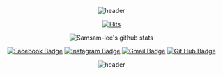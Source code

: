 

<!--
**Samsam-lee/Samsam-lee** is a ✨ _special_ ✨ repository because its `README.md` (this file) appears on your GitHub profile.

- 🔭 I’m currently working on ...
- 🌱 I’m currently learning ...
- 👯 I’m looking to collaborate on ...
- 🤔 I’m looking for help with ...
- 💬 Ask me about ...
- 📫 How to reach me: ...
- 😄 Pronouns: ...
- ⚡ Fun fact: ...
-->

<div align=center>

<!-- header -->
![header](https://capsule-render.vercel.app/api?type=waving&color=FFBF00&height=100&section=header&text=Lee%20SH&fontSize=60&animation=fadeIn&fontColor=585858)

<!-- 조회 수 -->
  [![Hits](https://hits.seeyoufarm.com/api/count/incr/badge.svg?url=https%3A%2F%2Fgithub.com%2FSamsam-lee%2Fhit-counter&count_bg=%233D6BC8&title_bg=%23555555&icon=&icon_color=%23E7E7E7&title=Hits&edge_flat=false)](https://hits.seeyoufarm.com)

<!-- 깃허브 스탯 -->
![Samsam-lee's github stats](https://github-readme-stats.vercel.app/api?username=Samsam-lee&show_icons=true)

<!-- -->
<!--[![solved.ac tier](http://mazassumnida.wtf/api/generate_badge?boj=Samsam-lee)](https://solved.ac/Samsam-lee)-->

<!-- 뱃지 -->
[![Facebook Badge](https://img.shields.io/badge/-Facebook-1877f2?style=flat-square&logo=facebook&logoColor=white&link=https://www.facebook.com/devLSH)](https://www.facebook.com/devLSH)
[![Instagram Badge](https://img.shields.io/badge/-Instagram-dd2a7b?style=flat-square&logo=instagram&logoColor=white&link=https://www.instagram.com/lsh_s2/)](https://www.instagram.com/lsh_s2)
[![Gmail Badge](https://img.shields.io/badge/-Gmail-d14836?style=flat-square&logo=Gmail&logoColor=white&link=mailto:seunghyeong27@gmail.com)](mailto:seunghyeong27@gmail.com)
[![Git Hub Badge](http://img.shields.io/badge/-Git%20Hub-black?style=flat-square&logo=github&link=https://github.com/Samsam-lee/)](https://github.com/Samsam-lee/)

<!-- footer -->
![header](https://capsule-render.vercel.app/api?type=soft&color=FFBF00&height=10&section=footer&fontSize=80&animation=fadeIn&fontColor=585858)
  
</div>

